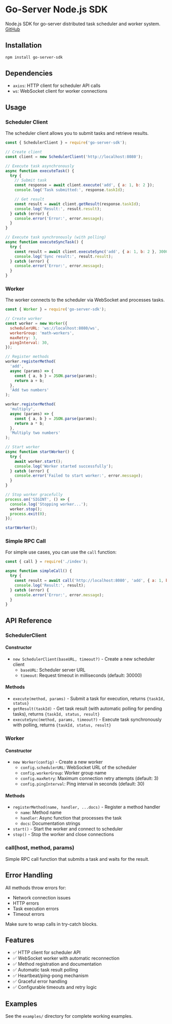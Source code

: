 # Go-Server Node.js SDK

Node.js SDK for go-server distributed task scheduler and worker system.
[GitHub](https://github.com/go-enols/go-server)

## Installation

```bash
npm install go-server-sdk
```

## Dependencies

- `axios`: HTTP client for scheduler API calls
- `ws`: WebSocket client for worker connections

## Usage

### Scheduler Client

The scheduler client allows you to submit tasks and retrieve results.

```javascript
const { SchedulerClient } = require('go-server-sdk');

// Create client
const client = new SchedulerClient('http://localhost:8080');

// Execute task asynchronously
async function executeTask() {
  try {
    // Submit task
    const response = await client.execute('add', { a: 1, b: 2 });
    console.log('Task submitted:', response.taskId);

    // Get result
    const result = await client.getResult(response.taskId);
    console.log('Result:', result.result);
  } catch (error) {
    console.error('Error:', error.message);
  }
}

// Execute task synchronously (with polling)
async function executeSyncTask() {
  try {
    const result = await client.executeSync('add', { a: 1, b: 2 }, 30000);
    console.log('Sync result:', result.result);
  } catch (error) {
    console.error('Error:', error.message);
  }
}
```

### Worker

The worker connects to the scheduler via WebSocket and processes tasks.

```javascript
const { Worker } = require('go-server-sdk');

// Create worker
const worker = new Worker({
  schedulerURL: 'ws://localhost:8080/ws',
  workerGroup: 'math-workers',
  maxRetry: 3,
  pingInterval: 30,
});

// Register methods
worker.registerMethod(
  'add',
  async (params) => {
    const { a, b } = JSON.parse(params);
    return a + b;
  },
  'Add two numbers'
);

worker.registerMethod(
  'multiply',
  async (params) => {
    const { a, b } = JSON.parse(params);
    return a * b;
  },
  'Multiply two numbers'
);

// Start worker
async function startWorker() {
  try {
    await worker.start();
    console.log('Worker started successfully');
  } catch (error) {
    console.error('Failed to start worker:', error.message);
  }
}

// Stop worker gracefully
process.on('SIGINT', () => {
  console.log('Stopping worker...');
  worker.stop();
  process.exit(0);
});

startWorker();
```

### Simple RPC Call

For simple use cases, you can use the `call` function:

```javascript
const { call } = require('./index');

async function simpleCall() {
  try {
    const result = await call('http://localhost:8080', 'add', { a: 1, b: 2 });
    console.log('Result:', result);
  } catch (error) {
    console.error('Error:', error.message);
  }
}
```

## API Reference

### SchedulerClient

#### Constructor

- `new SchedulerClient(baseURL, timeout?)` - Create a new scheduler client
  - `baseURL`: Scheduler server URL
  - `timeout`: Request timeout in milliseconds (default: 30000)

#### Methods

- `execute(method, params)` - Submit a task for execution, returns `{taskId, status}`
- `getResult(taskId)` - Get task result (with automatic polling for pending tasks), returns `{taskId, status, result}`
- `executeSync(method, params, timeout?)` - Execute task synchronously with polling, returns `{taskId, status, result}`

### Worker

#### Constructor

- `new Worker(config)` - Create a new worker
  - `config.schedulerURL`: WebSocket URL of the scheduler
  - `config.workerGroup`: Worker group name
  - `config.maxRetry`: Maximum connection retry attempts (default: 3)
  - `config.pingInterval`: Ping interval in seconds (default: 30)

#### Methods

- `registerMethod(name, handler, ...docs)` - Register a method handler
  - `name`: Method name
  - `handler`: Async function that processes the task
  - `docs`: Documentation strings
- `start()` - Start the worker and connect to scheduler
- `stop()` - Stop the worker and close connections

### call(host, method, params)

Simple RPC call function that submits a task and waits for the result.

## Error Handling

All methods throw errors for:

- Network connection issues
- HTTP errors
- Task execution errors
- Timeout errors

Make sure to wrap calls in try-catch blocks.

## Features

- ✅ HTTP client for scheduler API
- ✅ WebSocket worker with automatic reconnection
- ✅ Method registration and documentation
- ✅ Automatic task result polling
- ✅ Heartbeat/ping-pong mechanism
- ✅ Graceful error handling
- ✅ Configurable timeouts and retry logic

## Examples

See the `examples/` directory for complete working examples.
